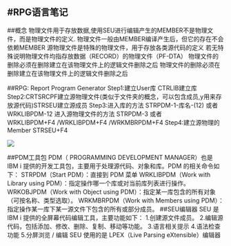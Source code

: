 #RPG语言笔记
----------
##概念
	物理文件用于存放数据,使用SEU进行编辑产生的MEMBER不是物理文件，而是物理文件的定义.
	物理文件一般由MEMBER编译产生后，但它的存在不会依赖MEMBER
	源物理文件是特殊的物理文件，用于存放各类源代码的定义
	若无特殊说明物理文件均指存放数据（RECORD）的物理文件（PF-DTA）
	物理文件的删除必须在删除建立在该物理文件上的逻辑文件删除之后
	物理文件的删除必须在删除建立在该物理文件上的逻辑文件删除之后
	
##RPG: Report Program Generator
	Step1:建立User库 CTRLIB建立库 
	Step2:CRTSRCPF建立源物理文件(类似于文件夹的概念，可以包含成员,y用来存放源代码)STRSEU建立源成员
	Step3:进入库的方法 STRPDM-1-库名-(12) 或者WRKLIBPDM-12
		  进入源物理文件的方法 STRPDM-3 或者WRKLIBPDM+F4 /WRKLIBPDM+F4 /WRKMBRPDM+F4
	Step4:建立源物理的Member STRSEU+F4
	
![](./image/IBMi_book_1.jpg)

##PDM工具包
	PDM（ PROGRAMMING DEVELOPMENT MANAGER）也是 IBM i 提供的开发工具包，主要用于处理源代码、对象和库。PDM 的相关命令如下：
	STRPDM（Start PDM）：直接到 PDM 菜单
	WRKLIBPDM（Work with Library using PDM）：指定操作哪一个库或对当前库列表进行操作。
	WRKOBJPDM（Work with Object using PDM）：指定某一库包含的所有对象（可按名称、类型选取）。
	WRKMBRPDM（Work with Members using PDM）：指定操作某一库下某一源文件下包含的所有或部分成员。
##SEU编辑器
	SEU 是 IBM i 提供的全屏幕代码编辑工具，主要功能如下：
	1.创建源文件成员。
	2.编辑源代码，包括添加、修改、删除、复制、移动等功能。
	3.语言相关提示
	4.语法检查功能
	5.分屏浏览 / 编辑
	SEU 使用的是 LPEX（Live Parsing eXtensible）编辑器
	
